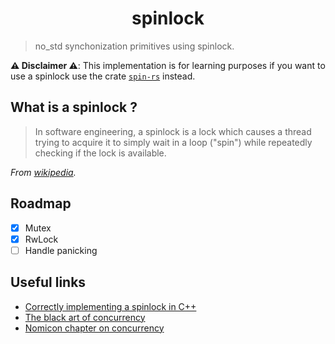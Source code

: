 <h1 align="center">
    spinlock
</h1>

> no_std synchonization primitives using spinlock.

**⚠️ Disclaimer ⚠️**: This implementation is for learning purposes if you want to use a spinlock use the crate [`spin-rs`](https://github.com/mvdnes/spin-rs) instead.

## What is a spinlock ?
> In software engineering, a spinlock is a lock which causes a thread trying to acquire it to simply wait in a loop ("spin") while repeatedly checking if the lock is available.

*From [wikipedia](https://en.wikipedia.org/wiki/Spinlock).*

## Roadmap
- [x] Mutex
- [x] RwLock
- [ ] Handle panicking

## Useful links
- [Correctly implementing a spinlock in C++](https://rigtorp.se/spinlock/)
- [The black art of concurrency](https://www.internalpointers.com/post-group/black-art-concurrency)
- [Nomicon chapter on concurrency](https://doc.rust-lang.org/nomicon/concurrency.html)
